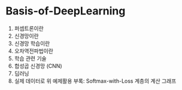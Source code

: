 # Basis-of-DeepLearning

1. 퍼셉트론이란
2. 신경망이란
3. 신경망 학습이란
4. 오차역전파법이란
5. 학습 관련 기술
6. 합성곱 신경망 (CNN)
7. 딥러닝
8. 실제 데이터로 위 예제활용
부록: Softmax-with-Loss 계층의 계산 그래프

